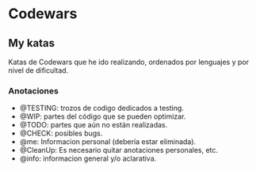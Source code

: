 # Codewars
## My katas

Katas de Codewars que he ido realizando, ordenados por lenguajes y por nivel de dificultad.

### Anotaciones
* @TESTING: trozos de codigo dedicados a testing.
* @WIP: partes del código que se pueden optimizar.
* @TODO: partes que aún no están realizadas.
* @CHECK: posibles bugs.
* @me: Informacion personal (debería estar eliminada).
* @CleanUp: Es necesario quitar anotaciones personales, etc.
* @info: informacion general y/o aclarativa.